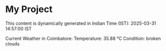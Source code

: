 # My Project

This content is dynamically generated in Indian Time (IST): 2025-03-31 14:57:00 IST


Current Weather in Coimbatore:
Temperature: 35.88 °C
Condition: broken clouds
